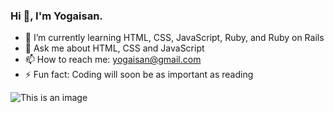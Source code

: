 ### Hi 👋, I'm Yogaisan.

<!--
**yogaisan/yogaisan** is a ✨ _special_ ✨ repository because its `README.md` (this file) appears on your GitHub profile.

Here are some ideas to get you started:
-->

- 🌱 I’m currently learning HTML, CSS, JavaScript, Ruby, and Ruby on Rails
- 💬 Ask me about HTML, CSS and JavaScript
- 📫 How to reach me: yogaisan@gmail.com
- ⚡ Fun fact: Coding will soon be as important as reading

![This is an image](https://images.unsplash.com/photo-1542831371-29b0f74f9713?ixlib=rb-1.2.1&ixid=MnwxMjA3fDB8MHxzZWFyY2h8M3x8Y29kaW5nfGVufDB8fDB8fA%3D%3D&auto=format&fit=crop&w=500&q=60)
